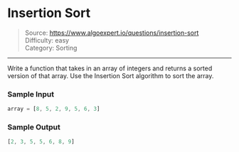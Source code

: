 # Insertion Sort
> Source: https://www.algoexpert.io/questions/insertion-sort  
> Difficulty: easy  
> Category: Sorting
---

Write a function that takes in an array of integers and returns a sorted version
of that array. Use the Insertion Sort algorithm to sort the array.

### Sample Input
```javascript
array = [8, 5, 2, 9, 5, 6, 3]
```

### Sample Output
```javascript
[2, 3, 5, 5, 6, 8, 9]
```
